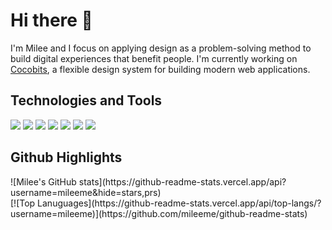 # Hi there 👋

I'm Milee and I focus on applying design as a problem-solving method to build digital experiences that benefit people. I'm currently working on [Cocobits](http://cocobits.github.io/), a flexible design system for building modern web applications.


## Technologies and Tools
![](https://img.shields.io/badge/Code-JavaScript-informational?style=flat&logo=JavaScript&logoColor=white&color=black)
![](https://img.shields.io/badge/Code-Sass-informational?style=flat&logo=Sass&logoColor=white&color=black)
![](https://img.shields.io/badge/Code-Css-informational?style=flat&logo=CSS3&logoColor=white&color=black)
![](https://img.shields.io/badge/Code-HTML-informational?style=flat&logo=HTML5&logoColor=white&color=black)
![](https://img.shields.io/badge/Code-Python-informational?style=flat&logo=Python&logoColor=white&color=black)
![](https://img.shields.io/badge/Tools-PostgreSQL-informational?style=flat&logo=PostgreSQL&logoColor=white&color=black)
![](https://img.shields.io/badge/Editor-VSCode-informational?style=flat&logo=Visual-Studio-Code&logoColor=white&color=black)


## Github Highlights
<div>
  ![Milee's GitHub stats](https://github-readme-stats.vercel.app/api?username=mileeme&hide=stars,prs)
</div>
<div>
[![Top Lanuguages](https://github-readme-stats.vercel.app/api/top-langs/?username=mileeme)](https://github.com/mileeme/github-readme-stats)
</div>

